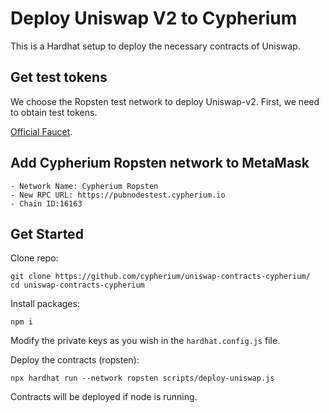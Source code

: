 # Deploy Uniswap V2 to Cypherium

This is a Hardhat setup to deploy the necessary contracts of Uniswap.
## Get test tokens

We choose the Ropsten test network to deploy Uniswap-v2. First, we need to obtain test tokens.

 [Official Faucet](https://pubnodestest.cypherium.io).

## Add Cypherium Ropsten network to MetaMask
    - Network Name: Cypherium Ropsten
    - New RPC URL: https://pubnodestest.cypherium.io
    - Chain ID:16163
    
## Get Started

Clone repo:
``` 
git clone https://github.com/cypherium/uniswap-contracts-cypherium/
cd uniswap-contracts-cypherium
```

Install packages:
```
npm i
```

Modify the private keys as you wish in the `hardhat.config.js` file.

Deploy the contracts (ropsten):
```
npx hardhat run --network ropsten scripts/deploy-uniswap.js
```

Contracts will be deployed if node is running.

